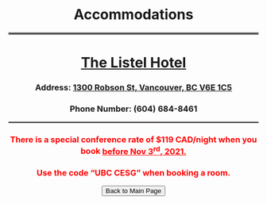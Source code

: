 <h1 align = "center">Accommodations</h1>
<hr style="border:2px solid gray"> 
<h1 align = "center"><a href="https://www.thelistelhotel.com/">The Listel Hotel</a></h1>
<h3 align = "center">Address: <a href="https://www.google.com/maps/place/1300+Robson+St,+Vancouver,+BC+V6E+1C5/@49.287051,-123.1312661,17z/data=!3m1!4b1!4m5!3m4!1s0x5486718746633781:0x7bd1a32722366cf2!8m2!3d49.287051!4d-123.1290774">1300 Robson St, Vancouver, BC V6E 1C5</a></h3>
<h3 align = "center">Phone Number: (604) 684-8461</h3>
<hr style="border:1px solid gray"> 
<h3  align = "center"><span style="color: #ff0000;">There is a special conference rate of $119 CAD/night when you book <u> before Nov 3<sup>rd</sup>, 2021.</u></span></h3>
<h3  align = "center"><span style="color: #ff0000;">Use the code <q>UBC CESG</q> when booking a room.</span></h3>
<p align = "center"><button name="button" onclick="index.md">Back to Main Page</button></p>
